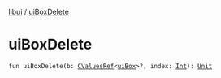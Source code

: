[libui](index.md) / [uiBoxDelete](./ui-box-delete.md)

# uiBoxDelete

`fun uiBoxDelete(b: `[`CValuesRef`](../kotlinx.cinterop/-c-values-ref/index.md)`<`[`uiBox`](ui-box.md)`>?, index: `[`Int`](https://kotlinlang.org/api/latest/jvm/stdlib/kotlin/-int/index.html)`): `[`Unit`](https://kotlinlang.org/api/latest/jvm/stdlib/kotlin/-unit/index.html)